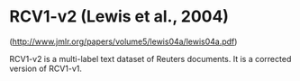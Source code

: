 RCV1-v2 (Lewis et al., 2004)
===========

(http://www.jmlr.org/papers/volume5/lewis04a/lewis04a.pdf)

RCV1-v2 is a multi-label text dataset of Reuters documents. It is a corrected version of RCV1-v1.


